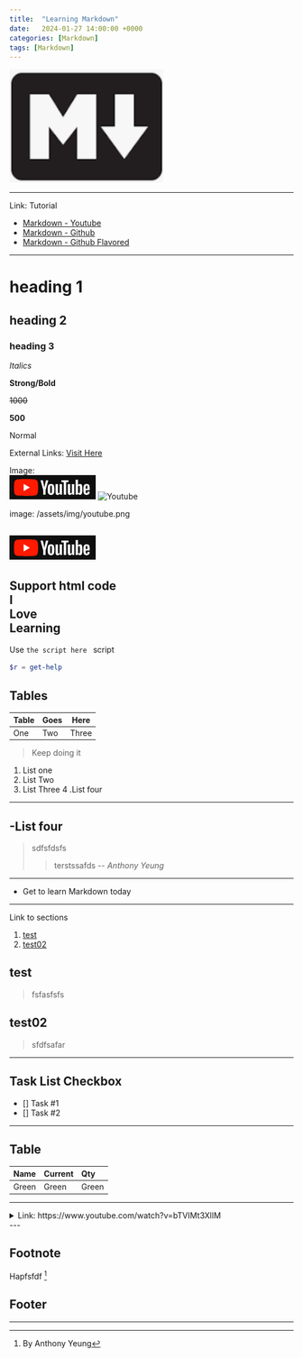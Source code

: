 ```yaml
---
title:  "Learning Markdown"
date:   2024-01-27 14:00:00 +0000
categories: [Markdown]
tags: [Markdown]
---
```


![image](/assets/img/markdown.png) 

---

Link: Tutorial

- [Markdown - Youtube](https://www.youtube.com/watch?v=bpdvNwvEeSE "Markdown Tutorial")
- [Markdown - Github](https://www.ihsantopaloglu.com/Jekyll-Markdown-Cheat-Sheet/)
- [Markdown - Github Flavored](https://docs.github.com/en/get-started/writing-on-github/getting-started-with-writing-and-formatting-on-github/basic-writing-and-formatting-syntax#GitHub-flavored-markdown)


---

# heading 1
## heading 2
### heading 3

_Italics_

**Strong/Bold**

~~1000~~

**500**

Normal 

External Links:
[Visit Here](https://Google.com "Google Home Page")

Image:   
![Youtube](/assets/img/youtube.png)
![Youtube](https://github.com/szehoyeu/blog/assets/img/youtube.png "Link to Youtube")

image: /assets/img/youtube.png

[![Youtube](https://github.com/szehoyeu/blog/blob/main/assets/img/youtube.png)](http://www.youtube.com "Link to Youtube")
---

Support html code<br>
I<br>Love<br>Learning
---

Use `the script here ` script
``` powershell
$r = get-help

```

Tables
---
 |Table |Goes |Here |
 |--- |--- |--- |
 |One |Two |Three |

 >Keep doing it

 1. List one
 1. List Two
 1. List Three
        4 .List four

---
 -List four 
---

> sdfsfdsfs
>> terstssafds
> -- <cite>Anthony Yeung</cite>

---
 - Get to learn Markdown today

---
Link to sections

1. [test](#test)
1. [test02](#test02)

## test
> fsfasfsfs

## test02
> sfdfsafar
---
## Task List Checkbox

 - [] Task #1
 - [] Task #2
---

## Table

| Name | Current | Qty |
| :------ | :------ | :------ |
| Green | Green | Green |
---
<details>
       <summary>Link: https://www.youtube.com/watch?v=bTVIMt3XllM</summary>

       Hide from the Link section Here: 

</details>
---

[jekyll-docs]: https://jekyllrb.com/docs/home



## Footnote
Hapfsfdf [^1]
 
 ## Footer
 [^1]: By Anthony Yeung

 ---

